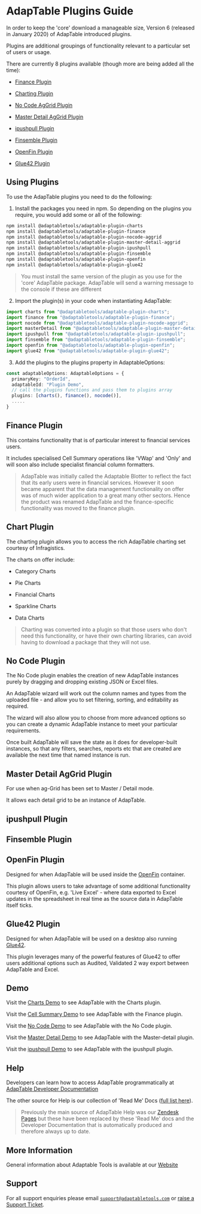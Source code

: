 # AdapTable Plugins Guide

In order to keep the 'core' download a manageable size, Version 6 (released in January 2020) of AdapTable introduced plugins. 

Plugins are additional groupings of functionality relevant to a particular set of users or usage.

There are currently 8 plugins available (though more are being added all the time):

- [Finance Plugin](./finance)

- [Charting Plugin](./charts)

- [No Code AgGrid Plugin](./nocode-aggrid)

- [Master Detail AgGrid Plugin](./master-detail-aggrid)

- [ipushpull Plugin](./ipushpull)

- [Finsemble Plugin](./finsemble)

- [OpenFin Plugin](./openfin)

- [Glue42 Plugin](./glue42)

## Using Plugins

To use the AdapTable plugins you need to do the following:

1. Install the packages you need in npm. So depending on the plugins you require, you would add some or all of the following:

  ```sh
  npm install @adaptabletools/adaptable-plugin-charts
  npm install @adaptabletools/adaptable-plugin-finance
  npm install @adaptabletools/adaptable-plugin-nocode-aggrid
  npm install @adaptabletools/adaptable-plugin-master-detail-aggrid
  npm install @adaptabletools/adaptable-plugin-ipushpull
  npm install @adaptabletools/adaptable-plugin-finsemble
  npm install @adaptabletools/adaptable-plugin-openfin
  npm install @adaptabletools/adaptable-plugin-glue42
  ```

  > You must install the same version of the plugin as you use for the 'core' AdapTable package.  AdapTable will send a warning message to the console if these are different

2. Import the plugin(s) in your code when instantiating AdapTable:

  ```ts
  import charts from "@adaptabletools/adaptable-plugin-charts";
  import finance from "@adaptabletools/adaptable-plugin-finance";
  import nocode from "@adaptabletools/adaptable-plugin-nocode-aggrid";
  import masterDetail from "@adaptabletools/adaptable-plugin-master-detail-aggrid";
  import ipushpull from "@adaptabletools/adaptable-plugin-ipushpull";
  import finsemble from "@adaptabletools/adaptable-plugin-finsemble";
  import openfin from "@adaptabletools/adaptable-plugin-openfin";
  import glue42 from "@adaptabletools/adaptable-plugin-glue42";
  ```

3. Add the plugins to the plugins property in AdaptableOptions:

```ts
const adaptableOptions: AdaptableOptions = {
  primaryKey: "OrderId",
  adaptableId: "Plugin Demo",
  // call the plugins functions and pass them to plugins array
  plugins: [charts(), finance(), nocode()],
  .....
}
```

## Finance Plugin

This contains functionality that is of particular interest to financial services users.

It includes specialised Cell Summary operations like 'VWap' and 'Only' and will soon also include specialist financial column formatters.

> AdapTable was initially called the Adaptable Blotter to reflect the fact that its early users were in financial services. However it soon became apparent that the data management functionality on offer was of much wider application to a great many other sectors.  Hence the product was renamed AdapTable and the finance-specific functionality was moved to the finance plugin.

## Chart Plugin

The charting plugin allows you to access the rich AdapTable charting set courtesy of Infragistics.

The charts on offer include:

- Category Charts

- Pie Charts

- Financial Charts

- Sparkline Charts

- Data Charts

> Charting was converted into a plugin so that those users who don't need this functionality, or have their own charting libraries, can avoid having to download a package that they will not use.

## No Code Plugin

The No Code plugin enables the creation of new AdapTable instances purely by dragging and dropping existing JSON or Excel files.

An AdapTable wizard will work out the column names and types from the uploaded file - and allow you to set filtering, sorting, and editability as required.

The wizard will also allow you to choose from more advanced options so you can create a dynamic AdapTable instance to meet your particular requirements.

Once built AdapTable will save the state as it does for developer-built instances, so that any filters, searches, reports etc that are created are available the next time that named instance is run.

## Master Detail AgGrid Plugin

For use when ag-Grid has been set to Master / Detail mode.

It allows each detail grid to be an instance of AdapTable.

## ipushpull Plugin

## Finsemble Plugin

## OpenFin Plugin

Designed for when AdapTable will be used inside the [OpenFin](https://openfin.co/) container.

This plugin allows users to take advantage of some additional functionality courtesy of OpenFin, e.g. 'Live Excel' - where data exported to Excel updates in the spreadsheet in real time as the source data in AdapTable itself ticks.

## Glue42 Plugin

Designed for when AdapTable will be used on a desktop also running [Glue42](https://glue42.com/).

This plugin leverages many of the powerful features of Glue42 to offer users additional options such as Audited, Validated 2 way export between AdapTable and Excel.  

## Demo

Visit the [Charts Demo](https://demo.adaptabletools.com/charts) to see AdapTable with the Charts plugin.

Visit the [Cell Summary Demo](https://demo.adaptabletools.com/gridmanagement/aggridcellsummarydemo) to see AdapTable with the Finance plugin.

Visit the [No Code Demo](https://demo.adaptabletools.com/admin/aggridnocodedemo) to see AdapTable with the No Code plugin.

Visit the [Master Detail Demo](https://demo.adaptabletools.com/aggridfeatures/aggridmasterdetaildemo) to see AdapTable with the Master-detail plugin.

Visit the [ipushpull Demo](https://demo.adaptabletools.com/partners/ipushpulldemo) to see AdapTable with the ipushpull plugin.

## Help

Developers can learn how to access AdapTable programmatically at [AdapTable Developer Documentation](https://api.adaptabletools.com) 

The other source for Help is our collection of 'Read Me' Docs ([full list here](https://github.com/AdaptableTools/adaptable/blob/master/packages/adaptable/readme/readme-list.md)).

> Previously the main source of AdapTable Help was our [Zendesk Pages](https://adaptabletools.zendesk.com/hc/en-us/articles/360007083017-Help-) but these have been replaced by these 'Read Me' docs and the Developer Documentation that is automatically produced and therefore always up to date.

## More Information

General information about Adaptable Tools is available at our [Website](http://www.adaptabletools.com) 

## Support

For all support enquiries please email [`support@adaptabletools.com`](mailto:support@adaptabletools.com) or [raise a Support Ticket](https://adaptabletools.zendesk.com/hc/en-us/requests/new).
